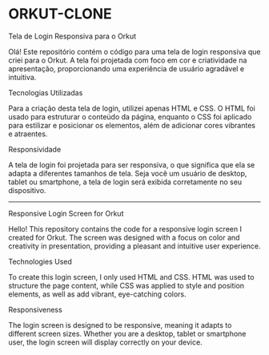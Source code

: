 # ORKUT-CLONE

Tela de Login Responsiva para o Orkut

Olá! Este repositório contém o código para uma tela de login responsiva que criei para o Orkut. A tela foi projetada com foco em cor e criatividade na apresentação, proporcionando uma experiência de usuário agradável e intuitiva.

Tecnologias Utilizadas

Para a criação desta tela de login, utilizei apenas HTML e CSS. O HTML foi usado para estruturar o conteúdo da página, enquanto o CSS foi aplicado para estilizar e posicionar os elementos, além de adicionar cores vibrantes e atraentes.

Responsividade

A tela de login foi projetada para ser responsiva, o que significa que ela se adapta a diferentes tamanhos de tela. Seja você um usuário de desktop, tablet ou smartphone, a tela de login será exibida corretamente no seu dispositivo.


_______________________________________
Responsive Login Screen for Orkut

Hello! This repository contains the code for a responsive login screen I created for Orkut. The screen was designed with a focus on color and creativity in presentation, providing a pleasant and intuitive user experience.

Technologies Used

To create this login screen, I only used HTML and CSS. HTML was used to structure the page content, while CSS was applied to style and position elements, as well as add vibrant, eye-catching colors.

Responsiveness

The login screen is designed to be responsive, meaning it adapts to different screen sizes. Whether you are a desktop, tablet or smartphone user, the login screen will display correctly on your device.
